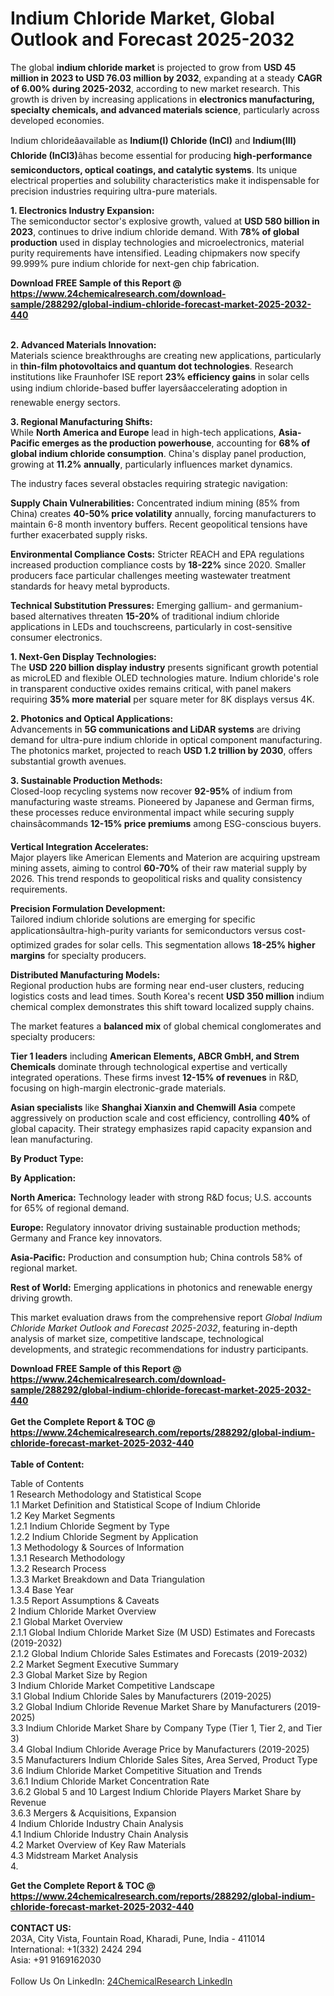 <h1>Indium Chloride Market, Global Outlook and Forecast 2025-2032</h1><p>The global <strong>indium chloride market</strong> is projected to grow from <strong>USD 45 million in 2023 to USD 76.03 million by 2032</strong>, expanding at a steady <strong>CAGR of 6.00% during 2025-2032</strong>, according to new market research. This growth is driven by increasing applications in <strong>electronics manufacturing, specialty chemicals, and advanced materials science</strong>, particularly across developed economies.</p><p>Indium chlorideâavailable as <strong>Indium(I) Chloride (InCl)</strong> and <strong>Indium(III) Chloride (InCl3)</strong>âhas become essential for producing <strong>high-performance semiconductors, optical coatings, and catalytic systems</strong>. Its unique electrical properties and solubility characteristics make it indispensable for precision industries requiring ultra-pure materials.</p><p><strong>1. Electronics Industry Expansion:</strong><br>
The semiconductor sector's explosive growth, valued at <strong>USD 580 billion in 2023</strong>, continues to drive indium chloride demand. With <strong>78% of global production</strong> used in display technologies and microelectronics, material purity requirements have intensified. Leading chipmakers now specify 99.999% pure indium chloride for next-gen chip fabrication.</p><div><b>Download FREE Sample of this Report @ 
            <a href="https://www.24chemicalresearch.com/download-sample/288292/global-indium-chloride-forecast-market-2025-2032-440">
            https://www.24chemicalresearch.com/download-sample/288292/global-indium-chloride-forecast-market-2025-2032-440</a></b></div><br><p><strong>2. Advanced Materials Innovation:</strong><br>
Materials science breakthroughs are creating new applications, particularly in <strong>thin-film photovoltaics and quantum dot technologies</strong>. Research institutions like Fraunhofer ISE report <strong>23% efficiency gains</strong> in solar cells using indium chloride-based buffer layersâaccelerating adoption in renewable energy sectors.</p><p><strong>3. Regional Manufacturing Shifts:</strong><br>
While <strong>North America and Europe</strong> lead in high-tech applications, <strong>Asia-Pacific emerges as the production powerhouse</strong>, accounting for <strong>68% of global indium chloride consumption</strong>. China's display panel production, growing at <strong>11.2% annually</strong>, particularly influences market dynamics.</p><p>The industry faces several obstacles requiring strategic navigation:</p><p><strong>Supply Chain Vulnerabilities:</strong> Concentrated indium mining (85% from China) creates <strong>40-50% price volatility</strong> annually, forcing manufacturers to maintain 6-8 month inventory buffers. Recent geopolitical tensions have further exacerbated supply risks.</p><p><strong>Environmental Compliance Costs:</strong> Stricter REACH and EPA regulations increased production compliance costs by <strong>18-22%</strong> since 2020. Smaller producers face particular challenges meeting wastewater treatment standards for heavy metal byproducts.</p><p><strong>Technical Substitution Pressures:</strong> Emerging gallium- and germanium-based alternatives threaten <strong>15-20%</strong> of traditional indium chloride applications in LEDs and touchscreens, particularly in cost-sensitive consumer electronics.</p><p><strong>1. Next-Gen Display Technologies:</strong><br>
The <strong>USD 220 billion display industry</strong> presents significant growth potential as microLED and flexible OLED technologies mature. Indium chloride's role in transparent conductive oxides remains critical, with panel makers requiring <strong>35% more material</strong> per square meter for 8K displays versus 4K.</p><p><strong>2. Photonics and Optical Applications:</strong><br>
Advancements in <strong>5G communications and LiDAR systems</strong> are driving demand for ultra-pure indium chloride in optical component manufacturing. The photonics market, projected to reach <strong>USD 1.2 trillion by 2030</strong>, offers substantial growth avenues.</p><p><strong>3. Sustainable Production Methods:</strong><br>
Closed-loop recycling systems now recover <strong>92-95%</strong> of indium from manufacturing waste streams. Pioneered by Japanese and German firms, these processes reduce environmental impact while securing supply chainsâcommands <strong>12-15% price premiums</strong> among ESG-conscious buyers.</p><p><strong>Vertical Integration Accelerates:</strong><br>
	Major players like American Elements and Materion are acquiring upstream mining assets, aiming to control <strong>60-70%</strong> of their raw material supply by 2026. This trend responds to geopolitical risks and quality consistency requirements.</p><p><strong>Precision Formulation Development:</strong><br>
	Tailored indium chloride solutions are emerging for specific applicationsâultra-high-purity variants for semiconductors versus cost-optimized grades for solar cells. This segmentation allows <strong>18-25% higher margins</strong> for specialty producers.</p><p><strong>Distributed Manufacturing Models:</strong><br>
	Regional production hubs are forming near end-user clusters, reducing logistics costs and lead times. South Korea's recent <strong>USD 350 million</strong> indium chemical complex demonstrates this shift toward localized supply chains.</p><p>The market features a <strong>balanced mix</strong> of global chemical conglomerates and specialty producers:</p><p><strong>Tier 1 leaders</strong> including <strong>American Elements, ABCR GmbH, and Strem Chemicals</strong> dominate through technological expertise and vertically integrated operations. These firms invest <strong>12-15% of revenues</strong> in R&amp;D, focusing on high-margin electronic-grade materials.</p><p><strong>Asian specialists</strong> like <strong>Shanghai Xianxin and Chemwill Asia</strong> compete aggressively on production scale and cost efficiency, controlling <strong>40%</strong> of global capacity. Their strategy emphasizes rapid capacity expansion and lean manufacturing.</p><p><strong>By Product Type:</strong></p><p><strong>By Application:</strong></p><p><strong>North America:</strong> Technology leader with strong R&amp;D focus; U.S. accounts for 65% of regional demand.</p><p><strong>Europe:</strong> Regulatory innovator driving sustainable production methods; Germany and France key innovators.</p><p><strong>Asia-Pacific:</strong> Production and consumption hub; China controls 58% of regional market.</p><p><strong>Rest of World:</strong> Emerging applications in photonics and renewable energy driving growth.</p><p>This market evaluation draws from the comprehensive report <em>Global Indium Chloride Market Outlook and Forecast 2025-2032</em>, featuring in-depth analysis of market size, competitive landscape, technological developments, and strategic recommendations for industry participants.</p><div><b>Download FREE Sample of this Report @ 
            <a href="https://www.24chemicalresearch.com/download-sample/288292/global-indium-chloride-forecast-market-2025-2032-440">
            https://www.24chemicalresearch.com/download-sample/288292/global-indium-chloride-forecast-market-2025-2032-440</a></b></div><br><div><b>Get the Complete Report & TOC @ 
            <a href="https://www.24chemicalresearch.com/reports/288292/global-indium-chloride-forecast-market-2025-2032-440">
            https://www.24chemicalresearch.com/reports/288292/global-indium-chloride-forecast-market-2025-2032-440</a></b></div><br>
            <b>Table of Content:</b><p>Table of Contents<br />
1 Research Methodology and Statistical Scope<br />
1.1 Market Definition and Statistical Scope of Indium Chloride<br />
1.2 Key Market Segments<br />
1.2.1 Indium Chloride Segment by Type<br />
1.2.2 Indium Chloride Segment by Application<br />
1.3 Methodology & Sources of Information<br />
1.3.1 Research Methodology<br />
1.3.2 Research Process<br />
1.3.3 Market Breakdown and Data Triangulation<br />
1.3.4 Base Year<br />
1.3.5 Report Assumptions & Caveats<br />
2 Indium Chloride Market Overview<br />
2.1 Global Market Overview<br />
2.1.1 Global Indium Chloride Market Size (M USD) Estimates and Forecasts (2019-2032)<br />
2.1.2 Global Indium Chloride Sales Estimates and Forecasts (2019-2032)<br />
2.2 Market Segment Executive Summary<br />
2.3 Global Market Size by Region<br />
3 Indium Chloride Market Competitive Landscape<br />
3.1 Global Indium Chloride Sales by Manufacturers (2019-2025)<br />
3.2 Global Indium Chloride Revenue Market Share by Manufacturers (2019-2025)<br />
3.3 Indium Chloride Market Share by Company Type (Tier 1, Tier 2, and Tier 3)<br />
3.4 Global Indium Chloride Average Price by Manufacturers (2019-2025)<br />
3.5 Manufacturers Indium Chloride Sales Sites, Area Served, Product Type<br />
3.6 Indium Chloride Market Competitive Situation and Trends<br />
3.6.1 Indium Chloride Market Concentration Rate<br />
3.6.2 Global 5 and 10 Largest Indium Chloride Players Market Share by Revenue<br />
3.6.3 Mergers & Acquisitions, Expansion<br />
4 Indium Chloride Industry Chain Analysis<br />
4.1 Indium Chloride Industry Chain Analysis<br />
4.2 Market Overview of Key Raw Materials<br />
4.3 Midstream Market Analysis<br />
4.</p><div><b>Get the Complete Report & TOC @ 
            <a href="https://www.24chemicalresearch.com/reports/288292/global-indium-chloride-forecast-market-2025-2032-440">
            https://www.24chemicalresearch.com/reports/288292/global-indium-chloride-forecast-market-2025-2032-440</a></b></div><br><b>CONTACT US:</b><br>
            203A, City Vista, Fountain Road, Kharadi, Pune, India - 411014<br>
            International: +1(332) 2424 294<br>
            Asia: +91 9169162030 <br><br>
            Follow Us On LinkedIn: <a href="https://www.linkedin.com/company/24chemicalresearch/">24ChemicalResearch LinkedIn</a>